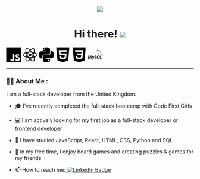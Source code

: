 <div id="header" align="center">
  <img src="output-onlinegiftools.gif" width="180"/>
  <h1>
    Hi there!
    <img src="https://media.giphy.com/media/hvRJCLFzcasrR4ia7z/giphy.gif" width="30px"/>
  </h1>
</div>

<div>
  <picture>
    <source width="40" height="40" media="(prefers-color-scheme: dark)" srcset="JS%20white.svg">
    <source width="40" height="40" media="(prefers-color-scheme: light)" srcset="javascript.svg">
    <img width="40" height="40" alt="JavaScript logo" src="javascript.svg">
  </picture>
  <picture>
    <source width="40" height="40" media="(prefers-color-scheme: dark)" srcset="React%20white.svg">
    <source width="40" height="40" media="(prefers-color-scheme: light)" srcset="react.svg">
    <img width="40" height="40" alt="React logo" src="react.svg">
  </picture>
  <picture>
    <source width="40" height="40" media="(prefers-color-scheme: dark)" srcset="Python%20white.svg">
    <source width="40" height="40" media="(prefers-color-scheme: light)" srcset="python.svg">
    <img width="40" height="40" alt="Python logo" src="python.svg">
  </picture>
  <picture>
    <source width="40" height="40" media="(prefers-color-scheme: dark)" srcset="HTML%20white.svg">
    <source width="40" height="40" media="(prefers-color-scheme: light)" srcset="html5.svg">
    <img width="40" height="40" alt="HTML 5 logo" src="html5.svg">
  </picture>
  <picture>
    <source width="40" height="40" media="(prefers-color-scheme: dark)" srcset="CSS%20white.svg">
    <source width="40" height="40" media="(prefers-color-scheme: light)" srcset="css3.svg">
    <img width="40" height="40" alt="CSS 3 logo" src="css3.svg">
  </picture>
  <picture>
    <source width="40" height="40" media="(prefers-color-scheme: dark)" srcset="MySQL%20white.svg">
    <source width="40" height="40" media="(prefers-color-scheme: light)" srcset="mysql.svg">
    <img width="40" height="40" alt="MySQL logo" src="mysql.svg">
  </picture>
</div>

---

### :woman_technologist: About Me :
I am a full-stack developer from the United Kingdom.

- :mortar_board: I’ve recently completed the full-stack bootcamp with Code First Girls
  
- :computer: I am actively looking for my first job as a full-stack developer or frontend developer

- :seedling: I have studied JavaScript, React, HTML, CSS, Python and SQL. 

- :game_die: In my free time, I enjoy board games and creating puzzles & games for my friends

- :mailbox: How to reach me:<a href="https://www.linkedin.com/in/madeleine-alabaster/">
    <img src="https://img.shields.io/badge/LinkedIn-blue?style=for-the-badge&logo=linkedin&logoColor=white" alt="LinkedIn Badge"/>
  </a>
